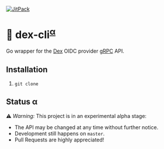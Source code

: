 [![JitPack](https://jitpack.io/v/dev.reimer/dex-cli.svg)](https://jitpack.io/#dev.reimer/dex-cli)

# 📇 dex-cli<sup>[α](#status-α)</sup>

Go wrapper for the [Dex](https://github.com/dexidp/dex) OIDC provider [gRPC](https://grpc.io/) API.

## Installation

1. `git clone `

## Status α     

⚠️ _Warning:_ This project is in an experimental alpha stage:
- The API may be changed at any time without further notice.
- Development still happens on `master`.
- Pull Requests are highly appreciated!